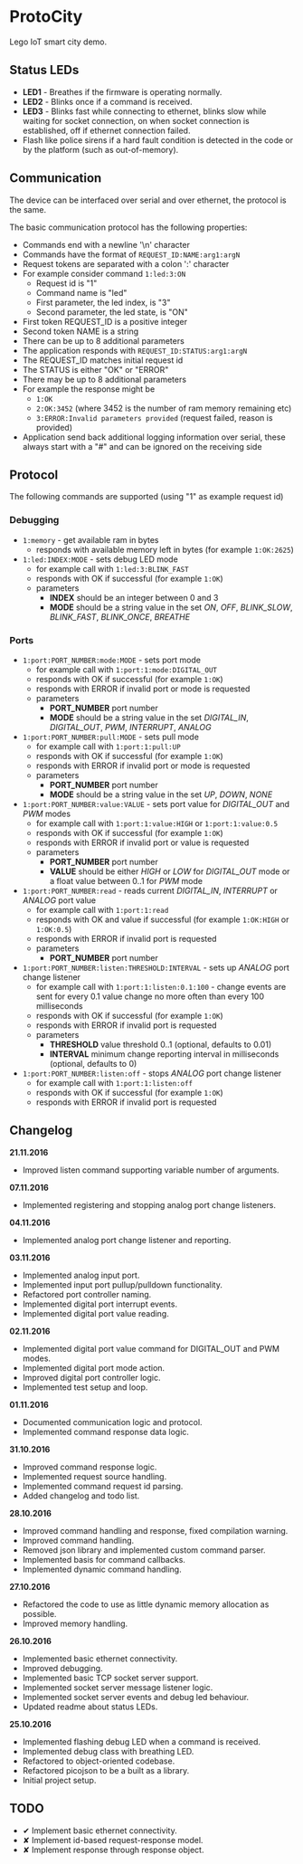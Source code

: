 # ProtoCity
Lego IoT smart city demo.

## Status LEDs
- **LED1** - Breathes if the firmware is operating normally.
- **LED2** - Blinks once if a command is received.
- **LED3** - Blinks fast while connecting to ethernet, blinks slow while waiting for socket connection, on when socket connection is established, off if ethernet connection failed.
- Flash like police sirens if a hard fault condition is detected in the code or by the platform (such as out-of-memory).

## Communication
The device can be interfaced over serial and over ethernet, the protocol is the same.

The basic communication protocol has the following properties:
- Commands end with a newline '\n' character
- Commands have the format of `REQUEST_ID:NAME:arg1:argN`
- Request tokens are separated with a colon ':' character
- For example consider command `1:led:3:ON`
  - Request id is "1"
  - Command name is "led"
  - First parameter, the led index, is "3"
  - Second parameter, the led state, is "ON"
- First token REQUEST_ID is a positive integer
- Second token NAME is a string
- There can be up to 8 additional parameters
- The application responds with `REQUEST_ID:STATUS:arg1:argN`
- The REQUEST_ID matches initial request id
- The STATUS is either "OK" or "ERROR"
- There may be up to 8 additional parameters
- For example the response might be
  - `1:OK`
  - `2:OK:3452` (where 3452 is the number of ram memory remaining etc)
  - `3:ERROR:Invalid parameters provided` (request failed, reason is provided)
- Application send back additional logging information over serial, these always start with a "#" and can be ignored on the receiving side

## Protocol
The following commands are supported (using "1" as example request id)

### Debugging
- `1:memory` - get available ram in bytes
  - responds with available memory left in bytes (for example `1:OK:2625`)
- `1:led:INDEX:MODE` - sets debug LED mode
  - for example call with `1:led:3:BLINK_FAST`
  - responds with OK if successful (for example `1:OK`)
  - parameters
    - **INDEX** should be an integer between 0 and 3
    - **MODE** should be a string value in the set *ON*, *OFF*, *BLINK_SLOW*, *BLINK_FAST*, *BLINK_ONCE*, *BREATHE*

### Ports
- `1:port:PORT_NUMBER:mode:MODE` - sets port mode
  - for example call with `1:port:1:mode:DIGITAL_OUT`
  - responds with OK if successful (for example `1:OK`)
  - responds with ERROR if invalid port or mode is requested
  - parameters
    - **PORT_NUMBER** port number
    - **MODE** should be a string value in the set *DIGITAL_IN*, *DIGITAL_OUT*, *PWM*, *INTERRUPT*, *ANALOG*
- `1:port:PORT_NUMBER:pull:MODE` - sets pull mode
  - for example call with `1:port:1:pull:UP`
  - responds with OK if successful (for example `1:OK`)
  - responds with ERROR if invalid port or mode is requested
  - parameters
    - **PORT_NUMBER** port number
    - **MODE** should be a string value in the set *UP*, *DOWN*, *NONE*
- `1:port:PORT_NUMBER:value:VALUE` - sets port value for *DIGITAL_OUT* and *PWM* modes
  - for example call with `1:port:1:value:HIGH` or `1:port:1:value:0.5`
  - responds with OK if successful (for example `1:OK`)
  - responds with ERROR if invalid port or value is requested
  - parameters
    - **PORT_NUMBER** port number
    - **VALUE** should be either *HIGH* or *LOW* for *DIGITAL_OUT* mode or a float value between 0..1 for *PWM* mode
- `1:port:PORT_NUMBER:read` - reads current *DIGITAL_IN*, *INTERRUPT* or *ANALOG* port value
  - for example call with `1:port:1:read`
  - responds with OK and value if successful (for example `1:OK:HIGH` or `1:OK:0.5`)
  - responds with ERROR if invalid port is requested
  - parameters
    - **PORT_NUMBER** port number
- `1:port:PORT_NUMBER:listen:THRESHOLD:INTERVAL` - sets up *ANALOG* port change listener
  - for example call with `1:port:1:listen:0.1:100` - change events are sent for every 0.1 value change no more often than every 100 milliseconds
  - responds with OK if successful (for example `1:OK`)
  - responds with ERROR if invalid port is requested
  - parameters
    - **THRESHOLD** value threshold 0..1 (optional, defaults to 0.01)
    - **INTERVAL** minimum change reporting interval in milliseconds (optional, defaults to 0)
- `1:port:PORT_NUMBER:listen:off` - stops *ANALOG* port change listener
  - for example call with `1:port:1:listen:off`
  - responds with OK if successful (for example `1:OK`)
  - responds with ERROR if invalid port is requested

## Changelog
**21.11.2016**
- Improved listen command supporting variable number of arguments.

**07.11.2016**
- Implemented registering and stopping analog port change listeners.

**04.11.2016**
- Implemented analog port change listener and reporting.

**03.11.2016**
- Implemented analog input port.
- Implemented input port pullup/pulldown functionality.
- Refactored port controller naming.
- Implemented digital port interrupt events.
- Implemented digital port value reading.

**02.11.2016**
- Implemented digital port value command for DIGITAL_OUT and PWM modes.
- Implemented digital port mode action.
- Improved digital port controller logic.
- Implemented test setup and loop.

**01.11.2016**
- Documented communication logic and protocol.
- Implemented command response data logic.

**31.10.2016**
- Improved command response logic.
- Implemented request source handling.
- Implemented command request id parsing.
- Added changelog and todo list.

**28.10.2016**
- Improved command handling and response, fixed compilation warning.
- Improved command handling.
- Removed json library and implemented custom command parser.
- Implemented basis for command callbacks.
- Implemented dynamic command handling.

**27.10.2016**
- Refactored the code to use as little dynamic memory allocation as possible.
- Improved memory handling.

**26.10.2016**
- Implemented basic ethernet connectivity.
- Improved debugging.
- Implemented basic TCP socket server support.
- Implemented socket server message listener logic.
- Implemented socket server events and debug led behaviour.
- Updated readme about status LEDs.

**25.10.2016**
- Implemented flashing debug LED when a command is received.
- Implemented debug class with breathing LED.
- Refactored to object-oriented codebase.
- Refactored picojson to be a built as a library.
- Initial project setup.

## TODO
- ✔ Implement basic ethernet connectivity.
- ✘ Implement id-based request-response model.
- ✘ Implement response through response object.
